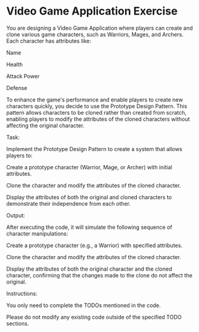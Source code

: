 # Video Game Application Exercise
You are designing a Video Game Application where players can create and clone various game characters, such as Warriors, Mages, and Archers. Each character has attributes like:

Name

Health

Attack Power

Defense

To enhance the game's performance and enable players to create new characters quickly, you decide to use the Prototype Design Pattern. This pattern allows characters to be cloned rather than created from scratch, enabling players to modify the attributes of the cloned characters without affecting the original character.



Task:

Implement the Prototype Design Pattern to create a system that allows players to:

Create a prototype character (Warrior, Mage, or Archer) with initial attributes.

Clone the character and modify the attributes of the cloned character.

Display the attributes of both the original and cloned characters to demonstrate their independence from each other.



Output:

After executing the code, it will simulate the following sequence of character manipulations:

Create a prototype character (e.g., a Warrior) with specified attributes.

Clone the character and modify the attributes of the cloned character.

Display the attributes of both the original character and the cloned character, confirming that the changes made to the clone do not affect the original.



Instructions:

You only need to complete the TODOs mentioned in the code.

Please do not modify any existing code outside of the specified TODO sections.